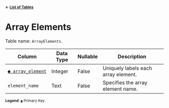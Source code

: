 <sup>**← [List of Tables](../README.md#schema)**</sup>

# Array Elements

Table name: `ArrayElements`.

| Column                                 | Data Type | Nullable | Description                         |
| -------------------------------------- | --------- | -------- | ----------------------------------- |
| [`● array_element`](array_elements.md) | Integer   | False    | Uniquely labels each array element. |
| `element_name`                         | Text      | False    | Specifies the array element name.   |

<sup>**Legend**: [`●`](array_elements.md) Primary Key.</sup>

